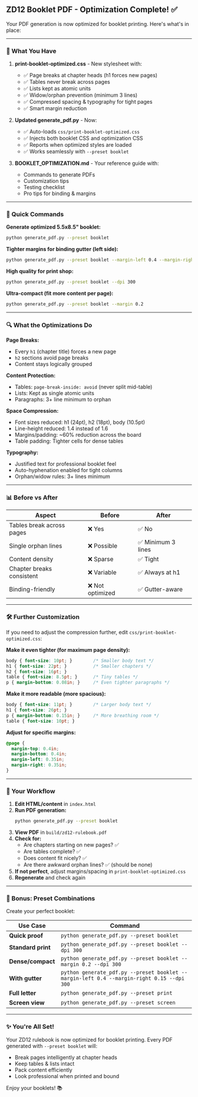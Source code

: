 ## ZD12 Booklet PDF - Optimization Complete! ✅

Your PDF generation is now optimized for booklet printing. Here's what's in place:

---

### 📖 What You Have

1. **print-booklet-optimized.css** - New stylesheet with:
   - ✅ Page breaks at chapter heads (h1 forces new pages)
   - ✅ Tables never break across pages
   - ✅ Lists kept as atomic units
   - ✅ Widow/orphan prevention (minimum 3 lines)
   - ✅ Compressed spacing & typography for tight pages
   - ✅ Smart margin reduction

2. **Updated generate_pdf.py** - Now:
   - ✅ Auto-loads `css/print-booklet-optimized.css`
   - ✅ Injects both booklet CSS and optimization CSS
   - ✅ Reports when optimized styles are loaded
   - ✅ Works seamlessly with `--preset booklet`

3. **BOOKLET_OPTIMIZATION.md** - Your reference guide with:
   - Commands to generate PDFs
   - Customization tips
   - Testing checklist
   - Pro tips for binding & margins

---

### 🎯 Quick Commands

**Generate optimized 5.5x8.5" booklet:**
```bash
python generate_pdf.py --preset booklet
```

**Tighter margins for binding gutter (left side):**
```bash
python generate_pdf.py --preset booklet --margin-left 0.4 --margin-right 0.15
```

**High quality for print shop:**
```bash
python generate_pdf.py --preset booklet --dpi 300
```

**Ultra-compact (fit more content per page):**
```bash
python generate_pdf.py --preset booklet --margin 0.2
```

---

### 🔍 What the Optimizations Do

**Page Breaks:**
- Every `h1` (chapter title) forces a new page
- `h2` sections avoid page breaks
- Content stays logically grouped

**Content Protection:**
- Tables: `page-break-inside: avoid` (never split mid-table)
- Lists: Kept as single atomic units
- Paragraphs: 3+ line minimum to orphan

**Space Compression:**
- Font sizes reduced: h1 (24pt), h2 (18pt), body (10.5pt)
- Line-height reduced: 1.4 instead of 1.6
- Margins/padding: ~60% reduction across the board
- Table padding: Tighter cells for dense tables

**Typography:**
- Justified text for professional booklet feel
- Auto-hyphenation enabled for tight columns
- Orphan/widow rules: 3+ lines minimum

---

### 📊 Before vs After

| Aspect | Before | After |
|--------|--------|-------|
| Tables break across pages | ❌ Yes | ✅ No |
| Single orphan lines | ❌ Possible | ✅ Minimum 3 lines |
| Content density | ❌ Sparse | ✅ Tight |
| Chapter breaks consistent | ❌ Variable | ✅ Always at h1 |
| Binding-friendly | ❌ Not optimized | ✅ Gutter-aware |

---

### 🛠️ Further Customization

If you need to adjust the compression further, edit `css/print-booklet-optimized.css`:

**Make it even tighter (for maximum page density):**
```css
body { font-size: 10pt; }        /* Smaller body text */
h1 { font-size: 22pt; }          /* Smaller chapters */
h2 { font-size: 16pt; }
table { font-size: 8.5pt; }      /* Tiny tables */
p { margin-bottom: 0.08in; }     /* Even tighter paragraphs */
```

**Make it more readable (more spacious):**
```css
body { font-size: 11pt; }        /* Larger body text */
h1 { font-size: 26pt; }
p { margin-bottom: 0.15in; }     /* More breathing room */
table { font-size: 10pt; }
```

**Adjust for specific margins:**
```css
@page {
  margin-top: 0.4in;
  margin-bottom: 0.4in;
  margin-left: 0.35in;
  margin-right: 0.35in;
}
```

---

### 📝 Your Workflow

1. **Edit HTML/content** in `index.html`
2. **Run PDF generation:**
   ```bash
   python generate_pdf.py --preset booklet
   ```
3. **View PDF** in `build/zd12-rulebook.pdf`
4. **Check for:**
   - Are chapters starting on new pages? ✅
   - Are tables complete? ✅
   - Does content fit nicely? ✅
   - Are there awkward orphan lines? ✅ (should be none)
5. **If not perfect**, adjust margins/spacing in `print-booklet-optimized.css`
6. **Regenerate** and check again

---

### 🎁 Bonus: Preset Combinations

Create your perfect booklet:

| Use Case | Command |
|----------|---------|
| **Quick proof** | `python generate_pdf.py --preset booklet` |
| **Standard print** | `python generate_pdf.py --preset booklet --dpi 300` |
| **Dense/compact** | `python generate_pdf.py --preset booklet --margin 0.2 --dpi 300` |
| **With gutter** | `python generate_pdf.py --preset booklet --margin-left 0.4 --margin-right 0.15 --dpi 300` |
| **Full letter** | `python generate_pdf.py --preset print` |
| **Screen view** | `python generate_pdf.py --preset screen` |

---

### ✨ You're All Set!

Your ZD12 rulebook is now optimized for booklet printing. Every PDF generated with `--preset booklet` will:
- Break pages intelligently at chapter heads
- Keep tables & lists intact
- Pack content efficiently
- Look professional when printed and bound

Enjoy your booklets! 📚
